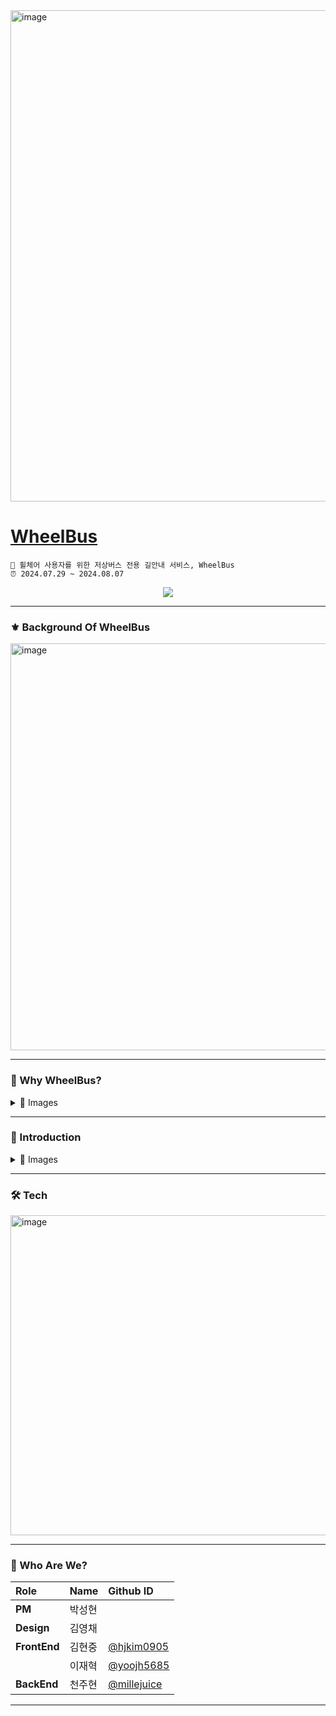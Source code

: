 <img width="786" alt="image" src="https://github.com/user-attachments/assets/0c1b747c-c6be-4b29-8c4a-88f48a4bcf26">

# [WheelBus](https://wonderful-cuckoo-b9d.notion.site/9122caafd9f74d84bfb58e9dd6a68fad)
```
🎯 휠체어 사용자를 위한 저상버스 전용 길안내 서비스, WheelBus
⏰ 2024.07.29 ~ 2024.08.07
```
<div align="center">
  <a href="https://hits.seeyoufarm.com"><img src="https://hits.seeyoufarm.com/api/count/incr/badge.svg?url=https://github.com/Club-PARD/Binggu_Server&count_bg=%23D37BE9&title_bg=%239B27B8&icon=icloud.svg&icon_color=%23E7E7E7&title=WheelBus&edge_flat=false"/></a>
</div>

---
### ⚜️ Background Of WheelBus

<img width="651" alt="image" src="https://github.com/user-attachments/assets/4a7155e5-3835-4798-a899-22a938f2b353">


---

### 🔑 Why WheelBus?
<details>
  <summary> 🐬 Images </summary>
<img width="904" alt="image" src="https://github.com/user-attachments/assets/852f549f-20db-4d9f-9cdf-6e4191bb2100">
<img width="904" alt="image" src="https://github.com/user-attachments/assets/ba1899a0-7835-4063-9a1d-44b5b4fd7c30">
<img width="904" alt="image" src="https://github.com/user-attachments/assets/75f4bb6f-779e-44bc-973e-7e2a76f2feb4">

</details>

---

### 📱 Introduction

<details>
  <summary> 📸 Images </summary>
  
<img width="840" alt="image" src="https://github.com/user-attachments/assets/fa98c52b-db98-42ff-9c8c-41a57acd6171">
<img width="720" alt="image" src="https://github.com/user-attachments/assets/f140cef5-079e-4396-8e36-ec9bcd2416ef">

</details>

---

### 🛠️ Tech
<img width="512" alt="image" src="https://github.com/user-attachments/assets/d8f1c405-63eb-42c9-94d2-b3d1a756226e">


---

### 🧨 Who Are We?

| Role | Name | Github ID |
| :------------ | :------------ | :------------ |
| **PM** | 박성현 |  |  
| **Design** | 김영채  |
| **FrontEnd** | 김현중 | [@hjkim0905](https://github.com/hjkim0905) |
|  | 이재혁 | [@yoojh5685](https://github.com/yoojh5685) |
| **BackEnd** | 천주현 |[@millejuice](https://github.com/millejuice) |


---



